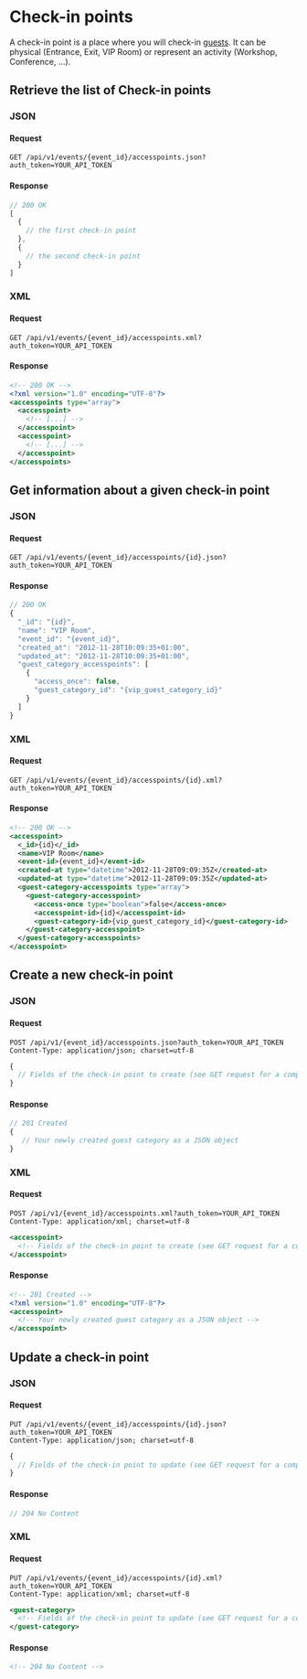# Check-in points

A check-in point is a place where you will check-in
[guests](https://github.com/applidget/mobicheckin-api-documentation/blob/master/sections/guests.md).
It can be physical (Entrance, Exit, VIP Room) or represent an activity (Workshop, Conference, ...).

## Retrieve the list of Check-in points

### JSON
#### Request
```
GET /api/v1/events/{event_id}/accesspoints.json?auth_token=YOUR_API_TOKEN
```
#### Response
```js
// 200 OK
[
  {
    // the first check-in point
  },
  {
    // the second check-in point
  }
]
```

### XML
#### Request
```
GET /api/v1/events/{event_id}/accesspoints.xml?auth_token=YOUR_API_TOKEN
```
#### Response
```xml
<!-- 200 OK -->
<?xml version="1.0" encoding="UTF-8"?>
<accesspoints type="array">
  <accesspoint>
    <!-- [...] -->
  </accesspoint>
  <accesspoint>
    <!-- [...] -->
  </accesspoint>
</accesspoints>
```

## Get information about a given check-in point

### JSON
#### Request
```
GET /api/v1/events/{event_id}/accesspoints/{id}.json?auth_token=YOUR_API_TOKEN
```
#### Response
```js
// 200 OK
{
  "_id": "{id}",
  "name": "VIP Room",
  "event_id": "{event_id}",
  "created_at": "2012-11-28T10:09:35+01:00",
  "updated_at": "2012-11-28T10:09:35+01:00",
  "guest_category_accesspoints": [
    {
      "access_once": false,
      "guest_category_id": "{vip_guest_category_id}"
    }
  ]
}
```

### XML
#### Request
```
GET /api/v1/events/{event_id}/accesspoints/{id}.xml?auth_token=YOUR_API_TOKEN
```
#### Response
```xml
<!-- 200 OK -->
<accesspoint>
  <_id>{id}</_id>
  <name>VIP Room</name>
  <event-id>{event_id}</event-id>
  <created-at type="datetime">2012-11-28T09:09:35Z</created-at>
  <updated-at type="datetime">2012-11-28T09:09:35Z</updated-at>
  <guest-category-accesspoints type="array">
    <guest-category-accesspoint>
      <access-once type="boolean">false</access-once>
      <accesspoint-id>{id}</accesspoint-id>
      <guest-category-id>{vip_guest_category_id}</guest-category-id>
    </guest-category-accesspoint>
  </guest-category-accesspoints>
</accesspoint>
```

## Create a new check-in point

### JSON
#### Request
```
POST /api/v1/{event_id}/accesspoints.json?auth_token=YOUR_API_TOKEN
Content-Type: application/json; charset=utf-8
```
```js
{
  // Fields of the check-in point to create (see GET request for a complete list)
}
```
#### Response
```js
// 201 Created
{
   // Your newly created guest category as a JSON object
}
```

### XML
#### Request
```
POST /api/v1/{event_id}/accesspoints.xml?auth_token=YOUR_API_TOKEN
Content-Type: application/xml; charset=utf-8
```
```xml
<accesspoint>
  <!-- Fields of the check-in point to create (see GET request for a complete list) -->
</accesspoint>
```
#### Response
```xml
<!-- 201 Created -->
<?xml version="1.0" encoding="UTF-8"?>
<accesspoint>
  <!-- Your newly created guest category as a JSON object -->
</accesspoint>
```

## Update a check-in point

### JSON
#### Request
```
PUT /api/v1/events/{event_id}/accesspoints/{id}.json?auth_token=YOUR_API_TOKEN
Content-Type: application/json; charset=utf-8
```
```js
{
  // Fields of the check-in point to update (see GET request for a complete list)
}
```
#### Response
```js
// 204 No Content
```

### XML
#### Request
```
PUT /api/v1/events/{event_id}/accesspoints/{id}.xml?auth_token=YOUR_API_TOKEN
Content-Type: application/xml; charset=utf-8
```
```xml
<guest-category>
  <!-- Fields of the check-in point to update (see GET request for a complete list) -->
</guest-category>
```
#### Response
```xml
<!-- 204 No Content -->
```